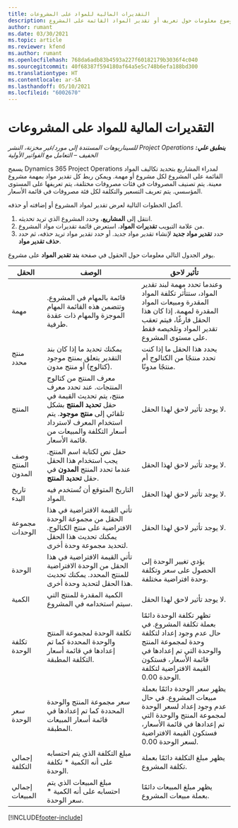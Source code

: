 ```yaml
---
title: التقديرات المالية للمواد على المشروعات
description: يوفر هذا الموضوع معلومات حول تعريف أو تقدير المواد القائمة على المشروع.
author: rumant
ms.date: 03/30/2021
ms.topic: article
ms.reviewer: kfend
ms.author: rumant
ms.openlocfilehash: 768da6adb83b4593a227f60182179b3036f4c040
ms.sourcegitcommit: 40f68387f594180af64a5e5c748b6efa188bd300
ms.translationtype: HT
ms.contentlocale: ar-SA
ms.lasthandoff: 05/10/2021
ms.locfileid: "6002670"
---
```

# <a name="financial-estimates-for-materials-on-projects"></a>التقديرات المالية للمواد على المشروعات

_**ينطبق علي:** ‏‫Project Operations للسيناريوهات المستندة إلى مورد/غير مخزنة‬، ‏‫النشر الخفيف – التعامل مع الفواتير الأولية‬_

يسمح Dynamics 365 Project Operations لمدراء المشاريع بتحديد تكاليف المواد القائمة على المشروع لكل مشروع أو مهمة. ويمكن ربط كل تقدير مواد بمهمة مشروع معينة. يتم تصنيف المصروفات في فئات مصروفات مختلفة، يتم تعريفها على المستوى المؤسسي. يتم تعريف التسعير والتكلفة لكل فئة مصروفات في قائمة الأسعار. 

أكمل الخطوات التالية لعرض تقدير لمواد المشروع أو إضافته أو حذفه.

1. انتقل إلى **المشاريع**، وحدد المشروع الذي تريد تحديثه.
2. من علامة التبويب **تقديرات المواد**، استعرض قائمة تقديرات مواد المشروع.
3. حدد **تقدير مواد جديد** لإنشاء تقدير مواد جديد. أو حدد تقدير مواد تريد حذفه، ثم حدد **حذف تقدير مواد**.

يوفر الجدول التالي معلومات حول الحقول في صفحة **بند تقدير المواد** على مشروع. 

| **الحقل** | **الوصف** | **تأثير لاحق** |
| --- | --- | --- |
| مهمة | قائمة بالمهام في المشروع. وتتضمن هذه القائمة المهام الموجزة والمهام ذات عقدة طرفية. | وعندما تحدد مهمة لبند تقدير المواد، ستتأثر تكلفة المواد المقدرة ومبيعات المواد المقدرة لمهمة. إذا كان هذا الحقل فارغًا، فيتم تعقب تقدير المواد وتلخيصه فقط على مستوى المشروع. |
| منتج محدد |  يمكنك تحديد ما إذا كان بند التقدير يتعلق بمنتج موجود (كتالوج) أو منتج مدون. | يحدد هذا الحقل ما إذا كنت تحدد منتجًا من الكتالوج أم منتجًا مدونًا. |
| المنتج  | معرف المنتج من كتالوج المنتجات. عند تحدد معرف منتج، يتم تحديث القيمة في حقل **تحديد المنتج** بشكل تلقائي إلى **منتج موجود**. يتم استخدام المعرف لاسترداد أسعار التكلفة والمبيعات من قائمة الأسعار. | لا يوجد تأثير لاحق لهذا الحقل. |
| وصف المنتج المدون | حقل نص لكتابة اسم المنتج. يجب استخدام هذا الحقل عندما تحدد المنتج **المدون** في حقل **تحديد المنتج**.| لا يوجد تأثير لاحق لهذا الحقل. |
| تاريخ البدء | التاريخ المتوقع أن تُستخدم فيه المواد. | لا يوجد تأثير لاحق لهذا الحقل. |
| مجموعة الوحدات | تأتي القيمة الافتراضية في هذا الحقل من مجموعة الوحدة الافتراضية على منتج الكتالوج. يمكنك تحديث هذا الحقل لتحديد مجموعة وحدة أخرى. | لا يوجد تأثير لاحق لهذا الحقل. |
| الوحدة | تأتي القيمة الافتراضية في هذا الحقل من الوحدة الافتراضية للمنتج المحدد. يمكنك تحديث هذا الحقل لتحديد وحدة أخرى. | يؤدي تغيير الوحدة إلى الحصول على سعر وتكلفة وحدة افتراضية مختلفة. |
| الكمية | الكمية المقدرة للمنتج التي سيتم استخدامه في المشروع. | لا يوجد تأثير لاحق لهذا الحقل. |
| تكلفة الوحدة | تكلفة الوحدة لمجموعة المنتج والوحدة المحددة كما تم إعدادها في قائمة أسعار التكلفة المطبقة. | تظهر تكلفة الوحدة دائمًا بعملة تكلفة المشروع. في حال عدم وجود إعداد لتكلفة وحدة لمجموعة المنتج والوحدة التي تم إعدادها في قائمة الأسعار، فستكون القيمة الافتراضية لتكلفة الوحدة 0.00. |
| سعر الوحدة | سعر مجموعة المنتج والوحدة المحددة كما تم إعدادها في قائمة أسعار المبيعات المطبقة. | يظهر سعر الوحدة دائمًا بعملة مبيعات المشروع. في حال عدم وجود إعداد لسعر الوحدة لمجموعة المنتج والوحدة التي تم إعدادها في قائمة الأسعار، فستكون القيمة الافتراضية لسعر الوحدة 0.00.|
| إجمالي التكلفة | مبلغ التكلفة الذي يتم احتسابه على أنه الكمية \* تكلفة الوحدة.| يظهر مبلغ التكلفة دائمًا بعملة تكلفة المشروع. |
| إجمالي المبيعات | مبلغ المبيعات الذي يتم احتسابه على أنه الكمية \* سعر الوحدة. | يظهر مبلغ المبيعات دائمًا بعملة مبيعات المشروع. |


[!INCLUDE[footer-include](../includes/footer-banner.md)]
